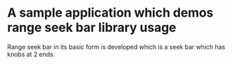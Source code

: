 # A sample application which demos range seek bar library usage

Range seek bar in its basic form is developed which is a seek bar which has knobs at 2 ends.
